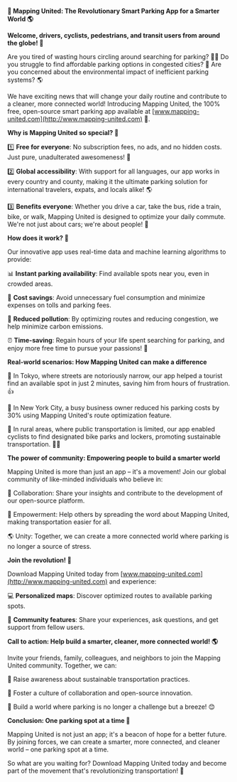 **🚀 Mapping United: The Revolutionary Smart Parking App for a Smarter World 🌎**

**Welcome, drivers, cyclists, pedestrians, and transit users from around the globe! 👋**

Are you tired of wasting hours circling around searching for parking? 🚗💦 Do you struggle to find affordable parking options in congested cities? 🤯 Are you concerned about the environmental impact of inefficient parking systems? 🌎

We have exciting news that will change your daily routine and contribute to a cleaner, more connected world! Introducing Mapping United, the 100% free, open-source smart parking app available at [www.mapping-united.com](http://www.mapping-united.com) 📲.

**Why is Mapping United so special? 🔑**

1️⃣ **Free for everyone**: No subscription fees, no ads, and no hidden costs. Just pure, unadulterated awesomeness! 🤩

2️⃣ **Global accessibility**: With support for all languages, our app works in every country and county, making it the ultimate parking solution for international travelers, expats, and locals alike! 🌎

3️⃣ **Benefits everyone**: Whether you drive a car, take the bus, ride a train, bike, or walk, Mapping United is designed to optimize your daily commute. We're not just about cars; we're about people! 👥

**How does it work? 🤔**

Our innovative app uses real-time data and machine learning algorithms to provide:

📊 **Instant parking availability**: Find available spots near you, even in crowded areas.

💸 **Cost savings**: Avoid unnecessary fuel consumption and minimize expenses on tolls and parking fees.

🌱 **Reduced pollution**: By optimizing routes and reducing congestion, we help minimize carbon emissions.

⏰ **Time-saving**: Regain hours of your life spent searching for parking, and enjoy more free time to pursue your passions! 🎉

**Real-world scenarios: How Mapping United can make a difference**

🌃 In Tokyo, where streets are notoriously narrow, our app helped a tourist find an available spot in just 2 minutes, saving him from hours of frustration. 👍

🚨 In New York City, a busy business owner reduced his parking costs by 30% using Mapping United's route optimization feature.

🌱 In rural areas, where public transportation is limited, our app enabled cyclists to find designated bike parks and lockers, promoting sustainable transportation. 🚴‍♀️

**The power of community: Empowering people to build a smarter world**

Mapping United is more than just an app – it's a movement! Join our global community of like-minded individuals who believe in:

💬 Collaboration: Share your insights and contribute to the development of our open-source platform.

🌟 Empowerment: Help others by spreading the word about Mapping United, making transportation easier for all.

🌎 Unity: Together, we can create a more connected world where parking is no longer a source of stress.

**Join the revolution! 🚀**

Download Mapping United today from [www.mapping-united.com](http://www.mapping-united.com) and experience:

💻 **Personalized maps**: Discover optimized routes to available parking spots.

👥 **Community features**: Share your experiences, ask questions, and get support from fellow users.

**Call to action: Help build a smarter, cleaner, more connected world! 🌎**

Invite your friends, family, colleagues, and neighbors to join the Mapping United community. Together, we can:

💬 Raise awareness about sustainable transportation practices.

🚀 Foster a culture of collaboration and open-source innovation.

🌟 Build a world where parking is no longer a challenge but a breeze! 😊

**Conclusion: One parking spot at a time 🚀**

Mapping United is not just an app; it's a beacon of hope for a better future. By joining forces, we can create a smarter, more connected, and cleaner world – one parking spot at a time.

So what are you waiting for? Download Mapping United today and become part of the movement that's revolutionizing transportation! 🚀